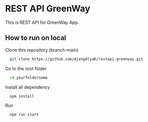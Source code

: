 
# REST API GreenWay

This is REST API for GreenWay App.



## How to run on local

Clone this repository (branch-main)

```bash
  git clone https://github.com/AjengAlyaK/restapi-greenway.git
```
Go to the root folder

```bash
  cd yourfoldername
```

Install all dependency

```bash
  npm install
```

Run   
```bash
  npm run start
```
    
